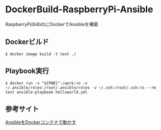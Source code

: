 # DockerBuild-RaspberryPi-Ansible
RaspberryPi(64bit)にDockerでAnsibleを構築

## Dockerビルド
```shell
$ docker image build -t test ./
```

## Playbook実行
```shell
$ docker run -v "${PWD}":/work:ro -v ~/.ansible/roles:/root/.ansible/roles -v ~/.ssh:/root/.ssh:ro --rm test ansible-playbook helloworld.yml
```

## 参考サイト
[AnsibleをDockerコンテナで動かす](https://qiita.com/satken2/items/f0ae21b9fb6e784e7ae8)
